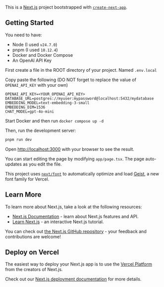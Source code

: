This is a [Next.js](https://nextjs.org) project bootstrapped with [`create-next-app`](https://nextjs.org/docs/app/api-reference/cli/create-next-app).

## Getting Started

You need to have:
- Node (I used `v24.7.0`)
- pnpm (I used `10.12.4`)
- Docker and Docker Compose
- An OpenAI API Key


First create a file in the ROOT directory of your project. Named `.env.local` 

Copy paste the following (DO NOT forget to replace the value of `OPENAI_API_KEY` with your own)

```
OPENAI_API_KEY=<YOUR_OPENAI_API_KEY>
DATABASE_URL=postgres://myuser:mypassword@localhost:5432/mydatabase
EMBEDDING_MODEL=text-embedding-3-small
EMBEDDING_DIM=1536
CHAT_MODEL=gpt-4o-mini
```

Start Docker and then run `docker compose up -d`

Then, run the development server:

```bash
pnpm run dev
```

Open [http://localhost:3000](http://localhost:3000) with your browser to see the result.

You can start editing the page by modifying `app/page.tsx`. The page auto-updates as you edit the file.

This project uses [`next/font`](https://nextjs.org/docs/app/building-your-application/optimizing/fonts) to automatically optimize and load [Geist](https://vercel.com/font), a new font family for Vercel.

## Learn More

To learn more about Next.js, take a look at the following resources:

- [Next.js Documentation](https://nextjs.org/docs) - learn about Next.js features and API.
- [Learn Next.js](https://nextjs.org/learn) - an interactive Next.js tutorial.

You can check out [the Next.js GitHub repository](https://github.com/vercel/next.js) - your feedback and contributions are welcome!

## Deploy on Vercel

The easiest way to deploy your Next.js app is to use the [Vercel Platform](https://vercel.com/new?utm_medium=default-template&filter=next.js&utm_source=create-next-app&utm_campaign=create-next-app-readme) from the creators of Next.js.

Check out our [Next.js deployment documentation](https://nextjs.org/docs/app/building-your-application/deploying) for more details.
